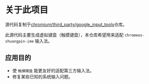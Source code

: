 # 关于此项目

源代码复制于[chromium/third_party/google_input_tools](https://github.com/chromium/chromium/tree/main/third_party/google_input_tools)仓库。

此源代码主要生成虚拟键盘（触摸键盘），本仓库希望用来适配 `chromeos-shuangpin-ime` 输入法。

## 应用目的

- 使 `触摸键盘` 能更友好的适配第三方输入法。
- 修复某些已知的系统输入问题。

